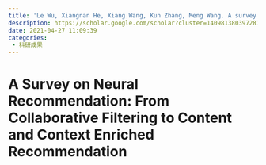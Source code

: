 ```yaml
---
title: 'Le Wu, Xiangnan He, Xiang Wang, Kun Zhang, Meng Wang. A survey on accuracy-oriented neural recommendation: From collaborative filtering to information-rich recommendation[J]. IEEE Transactions on Knowledge and Data Engineering, 2022, 35(5): 4425-4445.'
description: https://scholar.google.com/scholar?cluster=14098138039728132709&hl=en&oi=scholarr
date: 2021-04-27 11:09:39
categories:
 - 科研成果
---
```

# A Survey on Neural Recommendation: From Collaborative Filtering to Content and Context Enriched Recommendation
